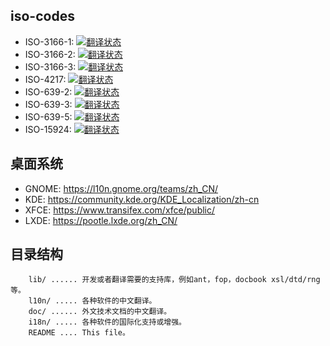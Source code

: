 
## iso-codes

* ISO-3166-1: <a href="https://hosted.weblate.org/engage/iso-codes/zh_Hans/?utm_source=widget"><img src="https://hosted.weblate.org/widgets/iso-codes/zh_Hans/iso-3166-1/svg-badge.svg" alt="翻译状态" /></a>
* ISO-3166-2: <a href="https://hosted.weblate.org/engage/iso-codes/zh_Hans/?utm_source=widget"><img src="https://hosted.weblate.org/widgets/iso-codes/zh_Hans/iso-3166-2/svg-badge.svg" alt="翻译状态" /></a>
* ISO-3166-3: <a href="https://hosted.weblate.org/engage/iso-codes/zh_Hans/?utm_source=widget"><img src="https://hosted.weblate.org/widgets/iso-codes/zh_Hans/iso-3166-3/svg-badge.svg" alt="翻译状态" /></a>
* ISO-4217: <a href="https://hosted.weblate.org/engage/iso-codes/zh_Hans/?utm_source=widget"><img src="https://hosted.weblate.org/widgets/iso-codes/zh_Hans/iso-4217/svg-badge.svg" alt="翻译状态" /></a>
* ISO-639-2: <a href="https://hosted.weblate.org/engage/iso-codes/zh_Hans/?utm_source=widget"><img src="https://hosted.weblate.org/widgets/iso-codes/zh_Hans/iso-639-2/svg-badge.svg" alt="翻译状态" /></a>
* ISO-639-3: <a href="https://hosted.weblate.org/engage/iso-codes/zh_Hans/?utm_source=widget"><img src="https://hosted.weblate.org/widgets/iso-codes/zh_Hans/iso-639-3/svg-badge.svg" alt="翻译状态" /></a>
* ISO-639-5: <a href="https://hosted.weblate.org/engage/iso-codes/zh_Hans/?utm_source=widget"><img src="https://hosted.weblate.org/widgets/iso-codes/zh_Hans/iso-639-5/svg-badge.svg" alt="翻译状态" /></a>
* ISO-15924: <a href="https://hosted.weblate.org/engage/iso-codes/zh_Hans/?utm_source=widget"><img src="https://hosted.weblate.org/widgets/iso-codes/zh_Hans/iso-15924/svg-badge.svg" alt="翻译状态" /></a>

## 桌面系统

* GNOME: https://l10n.gnome.org/teams/zh_CN/
* KDE: https://community.kde.org/KDE_Localization/zh-cn
* XFCE: https://www.transifex.com/xfce/public/
* LXDE: https://pootle.lxde.org/zh_CN/



## 目录结构

```
    lib/ ...... 开发或者翻译需要的支持库，例如ant，fop，docbook xsl/dtd/rng等。
    l10n/ ..... 各种软件的中文翻译。
    doc/ ...... 外文技术文档的中文翻译。
    i18n/ ..... 各种软件的国际化支持或增强。
    README .... This file。
```
